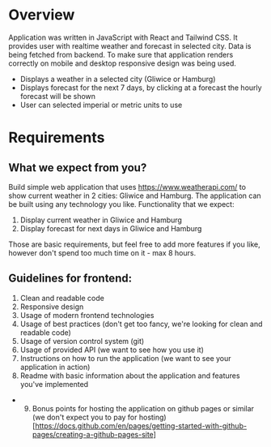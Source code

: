# Overview

Application was written in JavaScript with React and Tailwind CSS. It provides user with realtime weather and forecast in selected city. Data is being fetched from backend. To make sure that application renders correctly on mobile and desktop responsive design was being used.

- Displays a weather in a selected city (Gliwice or Hamburg)
- Displays forecast for the next 7 days, by clicking at a forecast the hourly forecast will be shown
- User can selected imperial or metric units to use

# Requirements

## What we expect from you?

Build simple web application that uses https://www.weatherapi.com/ to show current weather in 2 cities: Gliwice and Hamburg. The application can be built using any technology you like. 
Functionality that we expect:
1. Display current weather in Gliwice and Hamburg
2. Display forecast for next days in Gliwice and Hamburg

Those are basic requirements, but feel free to add more features if you like, however don't spend too much time on it - max 8 hours.

## Guidelines for frontend:

1. Clean and readable code
2. Responsive design
3. Usage of modern frontend technologies
4. Usage of best practices (don't get too fancy, we're looking for clean and readable code)
5. Usage of version control system (git)
6. Usage of provided API (we want to see how you use it)
7. Instructions on how to run the application (we want to see your application in action)
8. Readme with basic information about the application and features you've implemented
+ 9. Bonus points for hosting the application on github pages or similar (we don't expect you to pay for hosting) [https://docs.github.com/en/pages/getting-started-with-github-pages/creating-a-github-pages-site]
